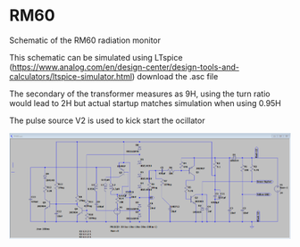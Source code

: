 # RM60
Schematic of the RM60 radiation monitor

This schematic can be simulated using LTspice (https://www.analog.com/en/design-center/design-tools-and-calculators/ltspice-simulator.html) download the .asc file

The secondary of the transformer measures as 9H, using the turn ratio would lead to 2H but actual startup matches simulation when using 0.95H

The pulse source V2 is used to kick start the ocillator

![schematic](pictures/RM60_schematic_LTspice.png "LTspice schematic")

